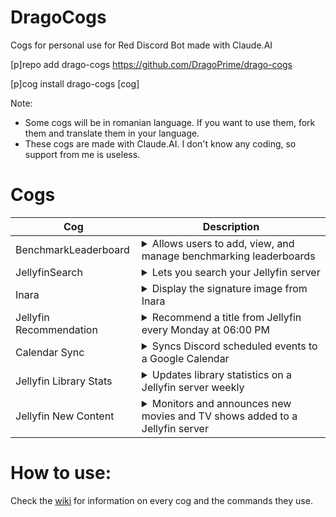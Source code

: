 # DragoCogs
Cogs for personal use for Red Discord Bot made with Claude.AI

[p]repo add drago-cogs https://github.com/DragoPrime/drago-cogs

[p]cog install drago-cogs [cog]

Note:
- Some cogs will be in romanian language. If you want to use them, fork them and translate them in your language.
- These cogs are made with Claude.AI. I don't know any coding, so support from me is useless.

# Cogs
| Cog | Description |
| --- | ----------- |
| BenchmarkLeaderboard | <details><summary>Allows users to add, view, and manage benchmarking leaderboards</summary>Allows users to add, view, and manage benchmarking leaderboards</details>
| JellyfinSearch | <details><summary>Lets you search your Jellyfin server</summary>This cog is in romanian language and a custom command to search</details>
| Inara | <details><summary>Display the signature image from Inara</summary>Display the signature image from Inara</details>
| Jellyfin Recommendation | <details><summary>Recommend a title from Jellyfin every Monday at 06:00 PM</summary>This cog is in romanian language and a custom command to recommend</details>
| Calendar Sync | <details><summary>Syncs Discord scheduled events to a Google Calendar</summary>Syncs Discord scheduled events to a Google Calendar</details>
| Jellyfin Library Stats | <details><summary>Updates library statistics on a Jellyfin server weekly</summary>This cog is in romanian language</details>
| Jellyfin New Content | <details><summary>Monitors and announces new movies and TV shows added to a Jellyfin server</summary>This cog is in romanian language</details>

# How to use:
Check the [wiki](https://github.com/DragoPrime/drago-cogs/wiki) for information on every cog and the commands they use.
